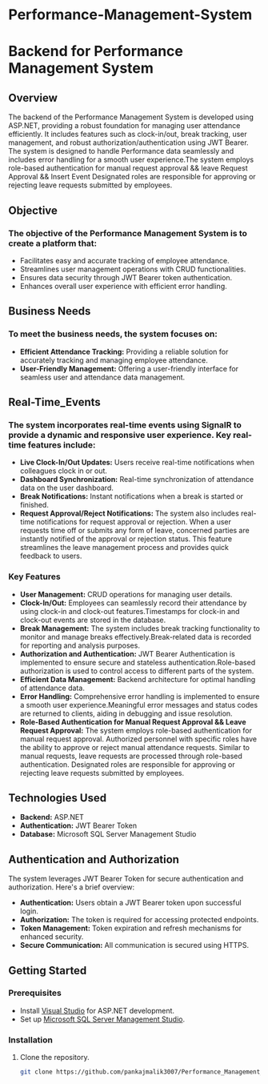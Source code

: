# Performance-Management-System
# Backend for Performance Management System

## Overview

The backend of the Performance Management System is developed using ASP.NET, providing a robust foundation for managing user attendance efficiently. It includes features such as clock-in/out, break tracking, user management, and robust authorization/authentication using JWT Bearer. The system is designed to handle Performance data seamlessly and includes error handling for a smooth user experience.The system employs role-based authentication for manual request approval && leave Request Approval && Insert Event Designated roles are responsible for approving or rejecting leave requests submitted by employees. 
## Objective 

### The objective of the Performance Management System is to create a platform that:
- Facilitates easy and accurate tracking of employee attendance.
- Streamlines user management operations with CRUD functionalities.
- Ensures data security through JWT Bearer token authentication.
- Enhances overall user experience with efficient error handling.
## Business Needs
### To meet the business needs, the system focuses on:
- **Efficient Attendance Tracking:** Providing a reliable solution for accurately tracking and managing employee attendance.
- **User-Friendly Management:** Offering a user-friendly interface for seamless user and attendance data management.

## Real-Time_Events
### The system incorporates real-time events using SignalR to provide a dynamic and responsive user experience. Key real-time features include:
- **Live Clock-In/Out Updates:** Users receive real-time notifications when colleagues clock in or out.
- **Dashboard Synchronization:**  Real-time synchronization of attendance data on the user dashboard.
- **Break Notifications:** Instant notifications when a break is started or finished.
- **Request Approval/Reject Notifications:** The system also includes real-time notifications for request approval or rejection. When a user requests time off or submits any form of leave, concerned parties are instantly notified of the approval or rejection status. This feature streamlines the leave management process and provides quick feedback to users.
### Key Features

- **User Management:** CRUD operations for managing user details.
- **Clock-In/Out:** Employees can seamlessly record their attendance by using clock-in and clock-out features.Timestamps for clock-in and clock-out events are stored in the database.
- **Break Management:** The system includes break tracking functionality to monitor and manage breaks effectively.Break-related data is recorded for reporting and analysis purposes.
- **Authorization and Authentication:** JWT Bearer Authentication is implemented to ensure secure and stateless authentication.Role-based authorization is used to control access to different parts of the system.
- **Efficient Data Management:** Backend architecture for optimal handling of attendance data.
- **Error Handling:** Comprehensive error handling is implemented to ensure a smooth user experience.Meaningful error messages and status codes are returned to clients, aiding in debugging and issue resolution.
- **Role-Based Authentication for Manual Request Approval && Leave Request Approval:**
  The system employs role-based authentication for manual request approval. Authorized personnel with specific roles have the ability to approve or reject manual attendance requests.
  Similar to manual requests, leave requests are processed through role-based authentication. Designated roles are responsible for approving or rejecting leave requests submitted by employees.

## Technologies Used

- **Backend:** ASP.NET
- **Authentication:** JWT Bearer Token
- **Database:** Microsoft SQL Server Management Studio

## Authentication and Authorization

The system leverages JWT Bearer Token for secure authentication and authorization. Here's a brief overview:

- **Authentication:** Users obtain a JWT Bearer token upon successful login.
- **Authorization:** The token is required for accessing protected endpoints.
- **Token Management:** Token expiration and refresh mechanisms for enhanced security.
- **Secure Communication:** All communication is secured using HTTPS.

## Getting Started

### Prerequisites

- Install [Visual Studio](https://visualstudio.microsoft.com/) for ASP.NET development.
- Set up [Microsoft SQL Server Management Studio](https://docs.microsoft.com/en-us/sql/ssms/download-sql-server-management-studio-ssms).

### Installation

1. Clone the repository.
   ```bash
   git clone https://github.com/pankajmalik3007/Performance_Management_System_Using_Asp.net_React-js..git
   
